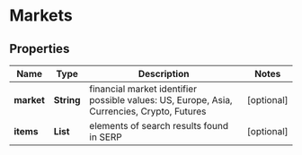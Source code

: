 # Markets


## Properties

| Name | Type | Description | Notes |
|------------ | ------------- | ------------- | -------------|
**market** | **String** | financial market identifier<br>possible values: US, Europe, Asia, Currencies, Crypto, Futures |[optional]|
**items** | **List<BaseSerpApiGoogleFinanceElementItem>** | elements of search results found in SERP |[optional]|